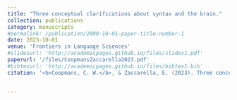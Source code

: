 ```yaml
---
title: "Three conceptual clarifications about syntax and the brain."
collection: publications
category: manuscripts
#permalink: /publication/2009-10-01-paper-title-number-1
date: 2023-10-01
venue: 'Frontiers in Language Sciences'
#slidesurl: 'http://academicpages.github.io/files/slides1.pdf'
paperurl: '/files/CoopmansZaccarella2023.pdf'
#bibtexurl: 'http://academicpages.github.io/files/bibtex1.bib'
citation: '<b>Coopmans, C. W.</b>, & Zaccarella, E. (2023). Three conceptual clarifications about syntax and the brain. <i>Frontiers in Language Sciences, 2</i>, 1218123.'


---
```

